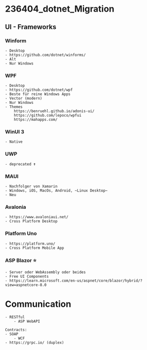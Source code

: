 # 236404_dotnet_Migration


## UI - Frameworks
### Winform 
    - Desktop
    - https://github.com/dotnet/winforms/
    - Alt
    - Nur Windows
### WPF
    - Desktop
    - https://github.com/dotnet/wpf
    - Beste für reine Windows Apps
    - Vector (modern)
    - Nur Windows
    - Themes
        https://benruehl.github.io/adonis-ui/
        https://github.com/lepoco/wpfui
        https://mahapps.com/

### WinUI 3
    - Native 

### UWP
    - deprecated ✝️

### MAUI
    - Nachfolger von Xamarin 
    - Windows, iOS, MacOs, Android, ~Linux Desktop~
    - Neu

### Avalonia
    - https://www.avaloniaui.net/
    - Cross Platform Desktop

### Platform Uno
    - https://platform.uno/
    - Cross Platform Mobile App



### ASP Blazor ⭐
    - Server oder WebAssembly oder beides
    - Free UI Components
    - https://learn.microsoft.com/en-us/aspnet/core/blazor/hybrid/?view=aspnetcore-8.0

# Communication
    - RESTful
        - ASP WebAPI
    
    Contracts:
    - SOAP
        - WCF
    - https://grpc.io/ (duplex)
